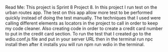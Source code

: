 Read Me:
    This project is Sprint 8 Project 8. In this project I run test on the urban routes app. The test on this app allow more test to be performed quickly instead of doing the test manually. The techniques that I used were calling different elements as locators in the project to call in order to keep my code cleaner. Also creating code in order to create a credit card number to put in the credit card section.  To run the test that I created go to the wdio.conf.js file and put in your server URL then in the terminal run npc install then after it installs you will run npm run wdio in the terminal.